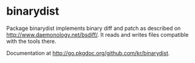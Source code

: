 # binarydist

Package binarydist implements binary diff and patch as described on
<http://www.daemonology.net/bsdiff/>. It reads and writes files
compatible with the tools there.

Documentation at <http://go.pkgdoc.org/github.com/kr/binarydist>.
